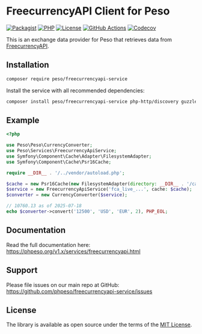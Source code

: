 # FreecurrencyAPI Client for Peso

[![Packagist]][Packagist Link]
[![PHP]][Packagist Link]
[![License]][License Link]
[![GitHub Actions]][GitHub Actions Link]
[![Codecov]][Codecov Link]

[Packagist]: https://img.shields.io/packagist/v/peso/freecurrencyapi-service.svg?style=flat-square
[PHP]: https://img.shields.io/packagist/php-v/peso/freecurrencyapi-service.svg?style=flat-square
[License]: https://img.shields.io/packagist/l/peso/freecurrencyapi-service.svg?style=flat-square
[GitHub Actions]: https://img.shields.io/github/actions/workflow/status/phpeso/freecurrencyapi-service/ci.yml?style=flat-square
[Codecov]: https://img.shields.io/codecov/c/gh/phpeso/freecurrencyapi-service?style=flat-square

[Packagist Link]: https://packagist.org/packages/peso/freecurrencyapi-service
[GitHub Actions Link]: https://github.com/phpeso/freecurrencyapi-service/actions
[Codecov Link]: https://codecov.io/gh/phpeso/freecurrencyapi-service
[License Link]: LICENSE.md

This is an exchange data provider for Peso that retrieves data from
[FreecurrencyAPI](https://freecurrencyapi.com/).

## Installation

```bash
composer require peso/freecurrencyapi-service
```

Install the service with all recommended dependencies:

```bash
composer install peso/freecurrencyapi-service php-http/discovery guzzlehttp/guzzle symfony/cache
```

## Example

```php
<?php

use Peso\Peso\CurrencyConverter;
use Peso\Services\FreecurrencyApiService;
use Symfony\Component\Cache\Adapter\FilesystemAdapter;
use Symfony\Component\Cache\Psr16Cache;

require __DIR__ . '/../vendor/autoload.php';

$cache = new Psr16Cache(new FilesystemAdapter(directory: __DIR__ . '/cache'));
$service = new FreecurrencyApiService('fca_live_...', cache: $cache);
$converter = new CurrencyConverter($service);

// 10760.13 as of 2025-07-18
echo $converter->convert('12500', 'USD', 'EUR', 2), PHP_EOL;
```

## Documentation

Read the full documentation here: <https://phpeso.org/v1.x/services/freecurrencyapi.html>

## Support

Please file issues on our main repo at GitHub: <https://github.com/phpeso/freecurrencyapi-service/issues>

## License

The library is available as open source under the terms of the [MIT License][License Link].

